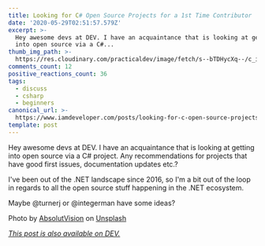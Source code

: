 ```yaml
---
title: Looking for C# Open Source Projects for a 1st Time Contributor
date: '2020-05-29T02:51:57.579Z'
excerpt: >-
  Hey awesome devs at DEV. I have an acquaintance that is looking at getting
  into open source via a C#...
thumb_img_path: >-
  https://res.cloudinary.com/practicaldev/image/fetch/s--bTDHycXq--/c_imagga_scale,f_auto,fl_progressive,h_420,q_auto,w_1000/https://dev-to-uploads.s3.amazonaws.com/i/j2xbsg8yqzsan8m1tuhg.jpg
comments_count: 12
positive_reactions_count: 36
tags:
  - discuss
  - csharp
  - beginners
canonical_url: >-
  https://www.iamdeveloper.com/posts/looking-for-c-open-source-projects-for-a-1st-time-contributor-4j4a/
template: post
---
```

Hey awesome devs at DEV. I have an acquaintance that is looking at getting into open source via a C# project. Any recommendations for projects that have good first issues, documentation updates etc.?

I've been out of the .NET landscape since 2016, so I'm a bit out of the loop in regards to all the open source stuff happening in the .NET ecosystem.

Maybe @turnerj or @integerman have some ideas?

Photo by [AbsolutVision](https://unsplash.com/@freegraphictoday?utm_source=unsplash&utm_medium=referral&utm_content=creditCopyText) on [Unsplash](https://unsplash.com/s/photos/ideas?utm_source=unsplash&utm_medium=referral&utm_content=creditCopyText)

*[This post is also available on DEV.](https://dev.to/nickytonline/looking-for-c-open-source-projects-for-a-1st-time-contributor-4j4a)*


<script>
const parent = document.getElementsByTagName('head')[0];
const script = document.createElement('script');
script.type = 'text/javascript';
script.src = 'https://cdnjs.cloudflare.com/ajax/libs/iframe-resizer/4.1.1/iframeResizer.min.js';
script.charset = 'utf-8';
script.onload = function() {
    window.iFrameResize({}, '.liquidTag');
};
parent.appendChild(script);
</script>    
